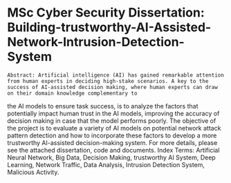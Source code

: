 # MSc Cyber Security Dissertation: Building-trustworthy-AI-Assisted-Network-Intrusion-Detection-System
    Abstract: Artificial intelligence (AI) has gained remarkable attention from human experts in deciding high-stake scenarios. A key to the success of AI-assisted decision making, where human experts can draw on their domain knowledge complementary to 
the AI models to ensure task success, is to analyze the factors that potentially impact human trust in the AI models, improving the 
accuracy of decision making in case that the model performs poorly.
The objective of the project is to evaluate a variety of AI models on potential network attack pattern detection and how to incorporate these factors to develop a more trustworthy AI-assisted decision-making system.
    For more details, please see the attached dissertation, code and documents.
    Index Terms: Artificial Neural Network, Big Data, Decision Making, trustworthy AI System, Deep Learning, Network Traffic, Data Analysis, Intrusion Detection System, Malicious Activity.
